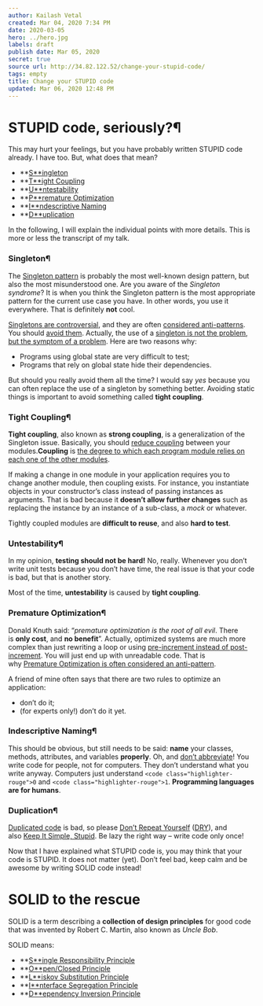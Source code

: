 ```yaml
---
author: Kailash Vetal
created: Mar 04, 2020 7:34 PM
date: 2020-03-05
hero: ../hero.jpg
labels: draft
publish date: Mar 05, 2020
secret: true
source url: http://34.82.122.52/change-your-stupid-code/
tags: empty
title: Change your STUPID code
updated: Mar 06, 2020 12:48 PM
---
```

# **STUPID code, seriously?¶**

This may hurt your feelings, but you have probably written STUPID code already. I have too. But, what does that mean?

- **[S**ingleton](http://williamdurand.fr/2013/07/30/from-stupid-to-solid-code/#singleton)
- **[T**ight Coupling](http://williamdurand.fr/2013/07/30/from-stupid-to-solid-code/#tight-coupling)
- **[U**ntestability](http://williamdurand.fr/2013/07/30/from-stupid-to-solid-code/#untestability)
- **[P**remature Optimization](http://williamdurand.fr/2013/07/30/from-stupid-to-solid-code/#premature-optimization)
- **[I**ndescriptive Naming](http://williamdurand.fr/2013/07/30/from-stupid-to-solid-code/#indescriptive-naming)
- **[D**uplication](http://williamdurand.fr/2013/07/30/from-stupid-to-solid-code/#duplication)

In the following, I will explain the individual points with more details. This is more or less the transcript of my talk.

### **Singleton¶**

The [Singleton pattern](http://en.wikipedia.org/wiki/Singleton_pattern) is probably the most well-known design pattern, but also the most misunderstood one. Are you aware of the *Singleton syndrome*? It is when you think the Singleton pattern is the most appropriate pattern for the current use case you have. In other words, you use it everywhere. That is definitely **not** cool.

[Singletons are controversial](https://code.google.com/p/google-singleton-detector/wiki/WhySingletonsAreControversial), and they are often [considered anti-patterns](http://stackoverflow.com/questions/11292109/why-is-singleton-considered-an-anti-pattern-in-java-world-sometimes). You should [avoid them](http://programmers.stackexchange.com/questions/40373/so-singletons-are-bad-then-what). Actually, the use of a [singleton is not the problem, but the symptom of a problem](http://programmers.stackexchange.com/questions/40373/so-singletons-are-bad-then-what/40376#40376). Here are two reasons why:

- Programs using global state are very difficult to test;
- Programs that rely on global state hide their dependencies.

But should you really avoid them all the time? I would say *yes* because you can often replace the use of a singleton by something better. Avoiding static things is important to avoid something called **tight coupling**.

### **Tight Coupling¶**

**Tight coupling**, also known as **strong coupling**, is a generalization of the Singleton issue. Basically, you should [reduce coupling](http://martinfowler.com/ieeeSoftware/coupling.pdf) between your modules.**Coupling** is [the degree to which each program module relies on each one of the other modules](http://en.wikipedia.org/wiki/Coupling_(computer_programming)).

If making a change in one module in your application requires you to change another module, then coupling exists. For instance, you instantiate objects in your constructor’s class instead of passing instances as arguments. That is bad because it **doesn’t allow further changes** such as replacing the instance by an instance of a sub-class, a *mock* or whatever.

Tightly coupled modules are **difficult to reuse**, and also **hard to test**.

### **Untestability¶**

In my opinion, **testing should not be hard!** No, really. Whenever you don’t write unit tests because you don’t have time, the real issue is that your code is bad, but that is another story.

Most of the time, **untestability** is caused by **tight coupling**.

### **Premature Optimization¶**

Donald Knuth said: “*premature optimization is the root of all evil*. There is **only cost**, and **no benefit**”. Actually, optimized systems are much more complex than just rewriting a loop or using [pre-increment instead of post-increment](http://stackoverflow.com/questions/24886/is-there-a-performance-difference-between-i-and-i-in-c). You will just end up with unreadable code. That is why [Premature Optimization is often considered an anti-pattern](http://www.c2.com/cgi/wiki?PrematureOptimization).

A friend of mine often says that there are two rules to optimize an application:

- don’t do it;
- (for experts only!) don’t do it yet.

### **Indescriptive Naming¶**

This should be obvious, but still needs to be said: **name** your classes, methods, attributes, and variables **properly**. Oh, and [don’t abbreviate](http://williamdurand.fr/2013/06/03/object-calisthenics/#6-don-t-abbreviate)! You write code for people, not for computers. They don’t understand what you write anyway. Computers just understand `<code class="highlighter-rouge">0` and `<code class="highlighter-rouge">1`. **Programming languages are for humans**.

### **Duplication¶**

[Duplicated code](http://c2.com/cgi/wiki?DuplicatedCode) is bad, so please [Don’t Repeat Yourself](http://lostechies.com/patricklioi/2013/07/30/no-seriously-dont-repeat-yourself/) ([DRY](http://en.wikipedia.org/wiki/Don't/_repeat/_yourself)), and also [Keep It Simple, Stupid](http://en.wikipedia.org/wiki/KISS/_principle). Be lazy the right way – write code only once!

Now that I have explained what STUPID code is, you may think that your code is STUPID. It does not matter (yet). Don’t feel bad, keep calm and be awesome by writing SOLID code instead!

# **SOLID to the rescue**

SOLID is a term describing a **collection of design principles** for good code that was invented by Robert C. Martin, also known as *Uncle Bob*.

SOLID means:

- **[S**ingle Responsibility Principle](http://williamdurand.fr/2013/07/30/from-stupid-to-solid-code/#single-responsibility-principle)
- **[O**pen/Closed Principle](http://williamdurand.fr/2013/07/30/from-stupid-to-solid-code/#open/closed-principle)
- **[L**iskov Substitution Principle](http://williamdurand.fr/2013/07/30/from-stupid-to-solid-code/#liskov-substitution-principle)
- **[I**nterface Segregation Principle](http://williamdurand.fr/2013/07/30/from-stupid-to-solid-code/#interface-segregation-principle)
- **[D**ependency Inversion Principle](http://williamdurand.fr/2013/07/30/from-stupid-to-solid-code/#dependency-inversion-principle)
